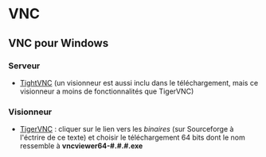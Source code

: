 # VNC

## VNC pour Windows

### Serveur

* [TightVNC](https://www.tightvnc.com/download.php) (un visionneur est aussi inclu dans le téléchargement, mais ce visionneur a moins de fonctionnalités que TigerVNC)

### Visionneur

* [TigerVNC](https://github.com/TigerVNC/tigervnc/releases) : cliquer sur le lien vers les *binaires* (sur Sourceforge à l'éctrire de ce texte) et choisir le téléchargement 64 bits dont le nom ressemble à **vncviewer64-#.#.#.exe**


